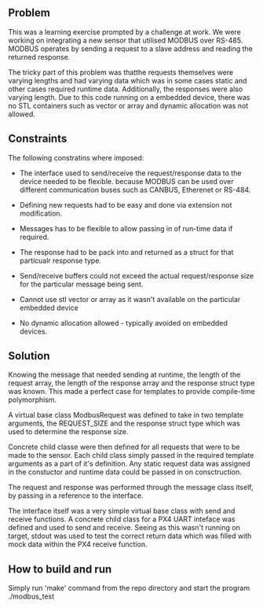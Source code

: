 ## Problem
This was a learning exercise prompted by a challenge at work. We were working on 
integrating a new sensor that utilised MODBUS over RS-485. MODBUS operates by sending 
a request to a slave address and reading the returned response.

The tricky part of this problem was thatthe requests themselves were varying
lengths and had varying data which was in some cases static and other cases
required runtime data. Additionally, the responses were also varying length.
Due to this code running on a embedded device, there was no STL containers
such as vector or array and dynamic allocation was not allowed.

## Constraints
The following constratins where imposed:
- The interface used to send/receive the request/response data to the device needed to be flexible.
because MODBUS can be used over different communication buses such as CANBUS, Etherenet or RS-484.

- Defining new requests had to be easy and done via extension not modification. 

- Messages has to be flexible to allow passing in of run-time data if required.

- The response had to be pack into and returned as a struct for that particualr response type.

- Send/receive buffers could not exceed the actual request/response size for the particular
message being sent.

- Cannot use stl vector or array as it wasn't available on the particular embedded device

- No dynamic allocation allowed - typically avoided on embedded devices.

## Solution
Knowing the message that needed sending at runtime, the length of the request array,
the length of the response array and the response struct type was known. This made
a perfect case for templates to provide compile-time polymorphism. 

A virtual base class ModbusRequest was defined to take in two template arguments,
the REQUEST_SIZE and the response struct type which was used to determine the response size.

Concrete child classe were then defined for all requests that were to be made to 
the sensor. Each child class simply passed in the required template arguments as a
part of it's definition. Any static request data was assigned in the constuctor
and runtime data could be passed in on consctruction.

The request and response was performed through the message class itself,
by passing in a reference to the interface. 

The interface itself was a very simple virtual base class with send and receive 
functions. A concrete child class for a PX4 UART inteface was defined and used
to send and receive. Seeing as this wasn't running on target, stdout was used
to test the correct return data which was filled with mock data within the PX4 
receive function.

## How to build and run
Simply run 'make' command from the repo directory and start the program ./modbus_test


